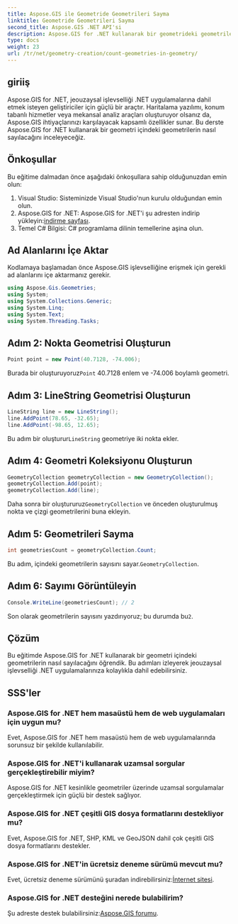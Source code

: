 ```yaml
---
title: Aspose.GIS ile Geometride Geometrileri Sayma
linktitle: Geometride Geometrileri Sayma
second_title: Aspose.GIS .NET API'si
description: Aspose.GIS for .NET kullanarak bir geometrideki geometrileri nasıl sayacağınızı öğrenin. Geliştiriciler için kod örnekleri içeren adım adım eğitim.
type: docs
weight: 23
url: /tr/net/geometry-creation/count-geometries-in-geometry/
---
```

## giriiş
Aspose.GIS for .NET, jeouzaysal işlevselliği .NET uygulamalarına dahil etmek isteyen geliştiriciler için güçlü bir araçtır. Haritalama yazılımı, konum tabanlı hizmetler veya mekansal analiz araçları oluşturuyor olsanız da, Aspose.GIS ihtiyaçlarınızı karşılayacak kapsamlı özellikler sunar. Bu derste Aspose.GIS for .NET kullanarak bir geometri içindeki geometrilerin nasıl sayılacağını inceleyeceğiz.
## Önkoşullar
Bu eğitime dalmadan önce aşağıdaki önkoşullara sahip olduğunuzdan emin olun:
1. Visual Studio: Sisteminizde Visual Studio'nun kurulu olduğundan emin olun.
2. Aspose.GIS for .NET: Aspose.GIS for .NET'i şu adresten indirip yükleyin:[indirme sayfası](https://releases.aspose.com/gis/net/).
3. Temel C# Bilgisi: C# programlama dilinin temellerine aşina olun.

## Ad Alanlarını İçe Aktar
Kodlamaya başlamadan önce Aspose.GIS işlevselliğine erişmek için gerekli ad alanlarını içe aktarmanız gerekir.

```csharp
using Aspose.Gis.Geometries;
using System;
using System.Collections.Generic;
using System.Linq;
using System.Text;
using System.Threading.Tasks;
```

## Adım 2: Nokta Geometrisi Oluşturun
```csharp
Point point = new Point(40.7128, -74.006);
```
 Burada bir oluşturuyoruz`Point` 40.7128 enlem ve -74.006 boylamlı geometri.
## Adım 3: LineString Geometrisi Oluşturun
```csharp
LineString line = new LineString();
line.AddPoint(78.65, -32.65);
line.AddPoint(-98.65, 12.65);
```
 Bu adım bir oluşturur`LineString` geometriye iki nokta ekler.
## Adım 4: Geometri Koleksiyonu Oluşturun
```csharp
GeometryCollection geometryCollection = new GeometryCollection();
geometryCollection.Add(point);
geometryCollection.Add(line);
```
 Daha sonra bir oluştururuz`GeometryCollection` ve önceden oluşturulmuş nokta ve çizgi geometrilerini buna ekleyin.
## Adım 5: Geometrileri Sayma
```csharp
int geometriesCount = geometryCollection.Count;
```
 Bu adım, içindeki geometrilerin sayısını sayar.`GeometryCollection`.
## Adım 6: Sayımı Görüntüleyin
```csharp
Console.WriteLine(geometriesCount); // 2
```
 Son olarak geometrilerin sayısını yazdırıyoruz; bu durumda bu`2`.

## Çözüm
Bu eğitimde Aspose.GIS for .NET kullanarak bir geometri içindeki geometrilerin nasıl sayılacağını öğrendik. Bu adımları izleyerek jeouzaysal işlevselliği .NET uygulamalarınıza kolaylıkla dahil edebilirsiniz.
## SSS'ler
### Aspose.GIS for .NET hem masaüstü hem de web uygulamaları için uygun mu?
Evet, Aspose.GIS for .NET hem masaüstü hem de web uygulamalarında sorunsuz bir şekilde kullanılabilir.
### Aspose.GIS for .NET'i kullanarak uzamsal sorgular gerçekleştirebilir miyim?
Aspose.GIS for .NET kesinlikle geometriler üzerinde uzamsal sorgulamalar gerçekleştirmek için güçlü bir destek sağlıyor.
### Aspose.GIS for .NET çeşitli GIS dosya formatlarını destekliyor mu?
Evet, Aspose.GIS for .NET, SHP, KML ve GeoJSON dahil çok çeşitli GIS dosya formatlarını destekler.
### Aspose.GIS for .NET'in ücretsiz deneme sürümü mevcut mu?
 Evet, ücretsiz deneme sürümünü şuradan indirebilirsiniz:[İnternet sitesi](https://releases.aspose.com/).
### Aspose.GIS for .NET desteğini nerede bulabilirim?
 Şu adreste destek bulabilirsiniz:[Aspose.GIS forumu](https://forum.aspose.com/c/gis/33).